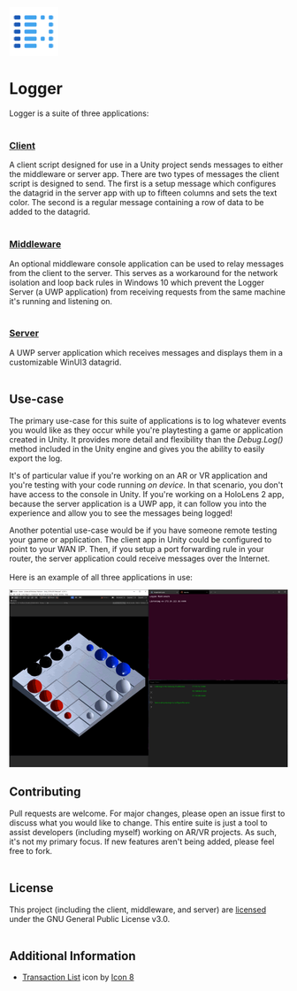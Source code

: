 <img src="https://github.com/torynfarr/logger/blob/master/docs/images/app-icon.png" width="88">

# Logger
Logger is a suite of three applications:
<br />
<br />

### [Client](https://github.com/torynfarr/logger/tree/master/client)
A client script designed for use in a Unity project sends messages to either the middleware or server app. There are two types of messages the client script is designed to send. The first is a setup message which configures the datagrid in the server app with up to fifteen columns and sets the text color. The second is a regular message containing a row of data to be added to the datagrid.
<br />
<br />

### [Middleware](https://github.com/torynfarr/logger/tree/master/middleware)
An optional middleware console application can be used to relay messages from the client to the server. This serves as a workaround for the network isolation and loop back rules in Windows 10 which prevent the Logger Server (a UWP application) from receiving requests from the same machine it's running and listening on.
<br />
<br />

### [Server](https://github.com/torynfarr/logger/tree/master/server)
A UWP server application which receives messages and displays them in a customizable WinUI3 datagrid.
<br />
<br />

## Use-case
The primary use-case for this suite of applications is to log whatever events you would like as they occur while you're playtesting a game or application created in Unity. It provides more detail and flexibility than the *Debug.Log()* method included in the Unity engine and gives you the ability to easily export the log.

It's of particular value if you're working on an AR or VR application and you're testing with your code running *on device.* In that scenario, you don't have access to the console in Unity. If you're working on a HoloLens 2 app, because the server application is a UWP app, it can follow you into the experience and allow you to see the messages being logged!

Another potential use-case would be if you have someone remote testing your game or application. The client app in Unity could be configured to point to your WAN IP. Then, if you setup a port forwarding rule in your router, the server application could receive messages over the Internet.
<br />
<br />
Here is an example of all three applications in use:

<img src="https://github.com/torynfarr/logger/blob/master/docs/images/client-middleware-server.gif" width="800">

## Contributing
Pull requests are welcome. For major changes, please open an issue first to discuss what you would like to change. This entire suite is just a tool to assist developers (including myself) working on AR/VR projects. As such, it's not my primary focus. If new features aren't being added, please feel free to fork.
<br />
<br />

## License
This project (including the client, middleware, and server) are [licensed](https://github.com/torynfarr/logger/blob/master/LICENSE) under the GNU General Public License v3.0.
<br />
<br />

## Additional Information

- [Transaction List](https://icons8.com/icons/set/transaction-list) icon by [Icon 8](https://icons8.com)